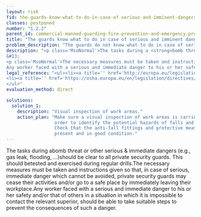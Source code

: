 ```yaml
---
layout: risk
fid: the-guards-know-what-to-do-in-case-of-serious-and-imminent-dangers
classes: postponed
number: "1.2.2"
parent_id: commercial-manned-guarding-fire-prevention-and-emergency-procedures
title: "The guards know what to do in case of serious and imminent dangers."
problem_description: "The guards do not know what to do in case of serious and imminent dangers."
description: "<p class='MsoNormal'>The tasks during a <strong>bomb threat or other serious &amp; immediate dangers (e.g., gas leak, flooding, ...)</strong> should be clear to all private security guards. This should be <strong>tested and exercised during regular drills</strong>.</p>&#13;
&#13;
<p class='MsoNormal'>The necessary measures must be taken and instructions given so that, in case of serious, immediate danger which cannot be avoided, private security guards may cease their activities and/or go to a safe place by immediately leaving their workplace.</p><p>&#13;
Any worker faced with a serious and immediate danger to his or her safety and/or that of others in a situation in which it is impossible to contact the relevant superior, should be able to take suitable steps to prevent the consequences of such a danger.</p>"
legal_reference: "<ul><li><a title='' href='http://europa.eu/legislation_summaries/employment_and_social_policy/health_hygiene_safety_at_work/c11113_en.htm' rel='nofollow' target='_blank'>89/391/CEE Implementing measures to improve the health and safety of workers (framework directive).</a></li>&#13;
<li><a title='' href='https://osha.europa.eu/en/legislation/directives/workplaces-equipment-signs-personal-protective-equipment/osh-directives/2' rel='nofollow' target='_blank'>89/654/EEC Directive on the minimum safety and health requirements for the workplace</a>.</li>&#13;
</ul>"
evaluation_method: direct

solutions:
  solution_1:
    description: "Visual inspection of work areas."
    action_plan: "Make sure a visual inspection of work areas is carried out in
                  order to identify the potential hazards of falls and slips.
                  Check that the anti-fall fittings and protective measures are
                  present and in good condition."
---
```

The tasks during abomb threat or other serious & immediate dangers (e.g., gas
leak, flooding, ...)should be clear to all private security guards. This
should betested and exercised during regular drills.The necessary measures
must be taken and instructions given so that, in case of serious, immediate
danger which cannot be avoided, private security guards may cease their
activities and/or go to a safe place by immediately leaving their
workplace.Any worker faced with a serious and immediate danger to his or her
safety and/or that of others in a situation in which it is impossible to
contact the relevant superior, should be able to take suitable steps to
prevent the consequences of such a danger.


